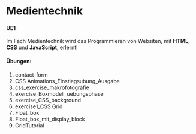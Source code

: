 # Medientechnik
#### UE1

Im Fach Medientechnik wird das Programmieren von Websiten, mit **HTML**, **CSS** und **JavaScript**, erlernt!

#### Übungen:

1. contact-form
2. CSS Animations_Einstiegsubung_Ausgabe
3. css_exercise_makrofotografie
4. exercise_Boxmodell_uebungsphase
5. exercise_CSS_background
6. exercise1_CSS Grid
7. Float_box
8. Float_box_mit_display_block
9. GridTutorial